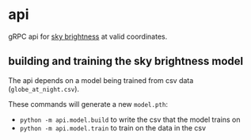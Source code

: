 # api

gRPC api for [sky brightness](https://en.wikipedia.org/wiki/Sky_brightness) at valid coordinates.

## building and training the sky brightness model

The api depends on a model being trained from csv data (`globe_at_night.csv`).

These commands will generate a new `model.pth`:

- `python -m api.model.build` to write the csv that the model trains on
- `python -m api.model.train` to train on the data in the csv
